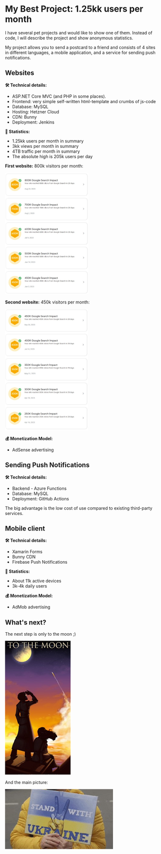 # My Best Project: 1.25kk users per month

I have several pet projects and would like to show one of them. Instead of code, I will describe the project and show anonymous statistics.

My project allows you to send a postcard to a friend and consists of 4 sites in different languages, a mobile application, and a service for sending push notifications.

<h2>Websites</h2>

**🛠️ Technical details:**
- ASP.NET Core MVC (and PHP in some places).
- Frontend: very simple self-written html-template and crumbs of js-code
- Database: MySQL
- Hosting: Hetzner Cloud
- CDN: Bunny
- Deployment: Jenkins

**<p>🚀 Statistics:</p>**
- 1.25kk users per month in summary
- 3kk views per month in summary
- 4TB traffic per month in summary
- The absolute high is 205k users per day

<b>First website:</b> 800k visitors per month:

<img src="/res/web-first.jpg" height="400" />

<b>Second website:</b> 450k visitors per month:

<img src="/res/web-second.jpg" height="400" />  

**💰 Monetization Model:**
-  AdSense advertising

<h2>Sending Push Notifications</h2>

**🛠️ Technical details:**
- Backend - Azure Functions
- Database: MySQL
- Deployment: GitHub Actions

The big advantage is the low cost of use compared to existing third-party services.

<h2>Mobile client</h2>

**🛠️ Technical details:**
- Xamarin Forms
- Bunny CDN
- Firebase Push Notifications

**🚀 Statistics:**
- About 11k active devices
- 3k-4k daily users

**💰 Monetization Model:**
- AdMob advertising

<h2>What's next?</h2>
<p>The next step is only to the moon ;)</p>
<img src="/res/to-the-moon.jpg" height="440" width="216" />

<p>And the main picture:</p>
<img src="https://github.com/drlivsi/HandMadeNews/raw/main/res/StandWithUkraine.jpg" />
